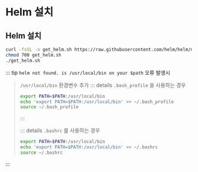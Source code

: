 # Helm 설치

## Helm 설치
```bash
curl -fsSL -o get_helm.sh https://raw.githubusercontent.com/helm/helm/main/scripts/get-helm-3
chmod 700 get_helm.sh
./get_helm.sh
```

::: tip 
`helm not found. is /usr/local/bin on your $path` 오류 발생시
> `/usr/local/bin` 환경변수 추가
> ::: details `.bash_profile` 을 사용하는 경우
> ``` bash
> export PATH=$PATH:/usr/local/bin
> echo 'export PATH=$PATH:/usr/local/bin' >> ~/.bash_profile
> source ~/.bash_profile
> ```
> :::
> 
> ::: details `.bashrc` 를 사용하는 경우
> ``` bash
> export PATH=$PATH:/usr/local/bin
> echo 'export PATH=$PATH:/usr/local/bin' >> ~/.bashrc
> source ~/.bashrc
> ```
:::
